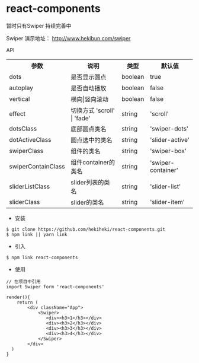 # react-components


暂时只有Swiper  持续完善中 

Swiper  演示地址： <http://www.hekibun.com/swiper>
	
API

<table>
        <tr>
            <th>参数</th>
            <th>说明</th>
            <th>类型</th>
            <th>默认值</th>
        </tr>
        <tr>
            <td>dots</td>
            <td>是否显示圆点</td>
            <td>boolean</td>
            <td>true</td>
        </tr>
        <tr>
            <td>autoplay</td>
            <td>是否自动播放</td>
            <td>boolean</td>
            <td>false</td>
        </tr>
        <tr>
            <td>vertical</td>
            <td>横向|竖向滚动</td>
            <td>boolean</td>
            <td>false</td>
        </tr>
        <tr>
            <td>effect</td>
            <td>切换方式 'scroll' | 'fade'</td>
            <td>string</td>
            <td>'scroll'</td>
        </tr>
        <tr>
            <td>dotsClass</td>
            <td>底部圆点类名</td>
            <td>string</td>
            <td>'swiper-dots'</td>
        </tr>
        <tr>
            <td>dotActiveClass</td>
            <td>圆点选中的类名</td>
            <td>string</td>
            <td>'slider-active'</td>
        </tr>
        <tr>
            <td>swiperClass</td>
            <td>组件的类名</td>
            <td>string</td>
            <td>'swiper-box'</td>
        </tr>
        <tr>
            <td>swiperContainClass</td>
            <td>组件container的类名</td>
            <td>string</td>
            <td>'swiper-container'</td>
        </tr>
        <tr>
            <td>sliderListClass</td>
            <td>slider列表的类名</td>
            <td>string</td>
            <td>'slider-list'</td>
        </tr>
        <tr>
            <td>sliderClass</td>
            <td>slider的类名</td>
            <td>string</td>
            <td>'slider-item'</td>
        </tr>
</table>


* 安装

```
$ git clone https://github.com/hekiheki/react-components.git
$ npm link || yarn link
```

* 引入

```
$ npm link react-components
```

* 使用

```
// 在项目中引用
import Swiper form 'react-components'

render(){
	return (
		<div className="App">
    		<Swiper>
	           <div><h3>1</h3></div>
	           <div><h3>2</h3></div>
	           <div><h3>3</h3></div>
	           <div><h3>4</h3></div>
	        </Swiper>
  		</div>
  )
}
```

